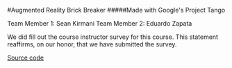 #Augmented Reality Brick Breaker
#####Made with Google's Project Tango

Team Member 1: Sean Kirmani
Team Member 2: Eduardo Zapata

We did fill out the course instructor survey for this course. This statement reaffirms, on our honor, that we have submitted the survey.

[Source code](https://github.com/kirmani/tango-brick-breaker)
